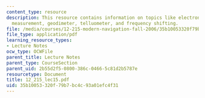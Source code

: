 ```yaml
---
content_type: resource
description: This resource contains information on topics like electronic distance
  measurement, geodimeter, telluometer, and frequency shifting.
file: /media/courses/12-215-modern-navigation-fall-2006/35b10053320f79b7bc4c93a01efc4f31_12_215_lec15.pdf
file_type: application/pdf
learning_resource_types:
- Lecture Notes
ocw_type: OCWFile
parent_title: Lecture Notes
parent_type: CourseSection
parent_uid: 2b55d2f5-0800-386c-0466-5c81d2b5787e
resourcetype: Document
title: 12_215_lec15.pdf
uid: 35b10053-320f-79b7-bc4c-93a01efc4f31
---
```

